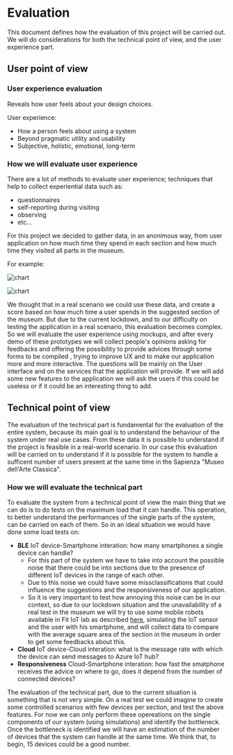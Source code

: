 # Evaluation

This document defines how the evaluation of this project will be carried out. We will do considerations for both the technical point of view, and the user experience part.

## User point of view

### User experience evaluation

Reveals how user feels about your design choices.

User experience:

* How a person feels about using a system 
* Beyond pragmatic utility and usability 
* Subjective, holistic, emotional, long-term

### How we will evaluate user experience

 There are a lot of methods to evaluate user experience; techniques that help to collect experiential data such as:

* questionnaires
* self-reporting during visiting
* observing
* etc...

For this project we decided to gather data, in an anonimous way, from user application on how much time they spend in each section and how much time they visited all parts in the museum.

For example:

![chart](Images/chart.png)

![chart](Images/chart2.png)

We thought that in a real scenario we could use these data, and create a score based on how much time a user spends in the suggested section of the museum. But due to the current lockdown, and to our difficulty on testing the application in a real scenario, this evaluation becomes complex.
So we will evaluate the user experience using mockups, and after every demo of these prototypes we will collect people's opinions asking for feedbacks and offering the possibility to provide advices through some forms to be compiled , trying to improve UX and to make our application more and more interactive.
The questions will be mainly on the User interface and on the services that the application will provide. If we will add some new features to the application we will ask the users if this could be useless or if it could be an interesting thing to add.

## Technical point of view

The evaluation of the technical part is fundamental for the evaluation of the entire system, because its main goal is to understand the behaviour of the system under real use cases. From these data it is possible to understand if the project is feasible in a real-world scenario. In our case this evaluation will be carried on to understand if it is possible for the system to handle a sufficent number of users present at the same time in the Sapienza "Museo dell'Arte Classica".

### How we will evaluate the technical part

To evaluate the system from a technical point of view the main thing that we can do is to do tests on the maximum load that it can handle. This operation, to better understand the performances of the single parts of the system, can be carried on each of them. So in an ideal situation we would have done some load tests on:

* **BLE** IoT device-Smartphone interation: how many smartphones a single device can handle?
    * For this part of the system we have to take into account the possible noise that there could be into sections due to the presence of different IoT devices in the range of each other.  
    * Due to this noise we could have some missclassifications that could influence the suggestions and the responsiveness of our application.
    * So it is very important to test how annoying this noise can be in our context, so due to our lockdown situation and the unavailability of a real test in the museum we will try to use some mobile robots available in Fit IoT lab as described [here](https://www.iot-lab.info/tutorials/robots-circuit-m3/), simulating the IoT sensor and the user with his smartphone, and will collect data to compare with the average square area of the section in the museum in order to get some feedbacks about this.
* **Cloud** IoT device-Cloud interation: what is the message rate with which the device can send messages to Azure IoT hub?
* **Responsiveness** Cloud-Smartphone interation: how fast the smatphone receives the advice on where to go, does it depend from the number of connected devices?

The evaluation of the technical part, due to the current situation is something that is not very simple. On a real test we could imagine to create some controlled scenarios with few devices per section, and test the above features. For now we can only perform these opereations on the single components of our system (using simulations) and identify the bottleneck. Once the bottleneck is identified we will have an estimation of the number of devices that the system can handle at the same time. We think that, to begin, 15 devices could be a good number.
